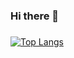 ### Hi there 👋

<!--
**Xm4nXp/Xm4nXp** is a ✨ _special_ ✨ repository because its `README.md` (this file) appears on your GitHub profile.

Here are some ideas to get you started:

- 🔭 I’m currently working on ...
- 🌱 I’m currently learning ...
- 👯 I’m looking to collaborate on ...
- 🤔 I’m looking for help with ...
- 💬 Ask me about ...
- 📫 How to reach me: ...
- 😄 Pronouns: ...
- ⚡ Fun fact: ...
-->
###

[![Top Langs](https://github-readme-stats.vercel.app/api/top-langs/?username=Xm4nXp&exclude_repo=github-readme-stats,anuraghazra.github.io)](https://github.com/anuraghazra/github-readme-stats)
